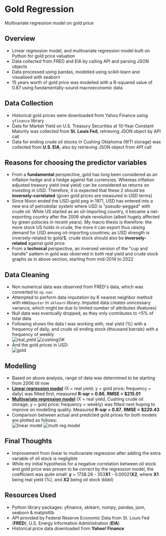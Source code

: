 # Gold Regression
Multivariate regression model on gold price

## Overview
* Linear regression model, and multivariate regression model built on Python for gold price valuation
* Data collected from FRED and EIA by calling API and parsing JSON objects
* Data processed using pandas, modelled using scikit-learn and visualised with seaborn
* 15 years worth of gold price was modelled with a R-squared value of 0.87 using fundamentally-sound macroeconomic data

## Data Collection
* Historical gold prices were downloaded from Yahoo Finance using `yfinance` library
* Data for Market Yield on U.S. Treasury Securities at 10-Year Constant Maturity was collected from **St. Louis Fed**, retrieving JSON object by API call
* Data for ending crude oil stocks in Cushing Oklahoma (WTI storage) was collected from **U.S. EIA**, also by retrieving JSON object from API call
  
## Reasons for choosing the predictor variables
* From a **fundamental** perspective, gold has long been considered as an inflation hedge and a hedge against fiat currencies. Whereas inflation adjusted treasury yield (real yield) can be considered as returns on investing in USD. Therefore, it is expected that these 2 should be **inversely-correlated** (given gold prices are measured in USD terms)
* Since Nixon ended the USD-gold peg in 1971, USD has entered into a new era of petrodollar system where USD is "pseudo-pegged" with crude oil. While US started as an oil-importing country, it became a net-exporting country after the 2006 shale revolution (albeit hugely affected by green polocies in recent years). My macro thesis is therefore: the more stock US holds in crude, the more it can export thus raising demand for USD among oil-importing countries; as USD strength is inversely-related to gold/$, crude stock should also be **inversely-related** against gold price
* From a **technical** perspective, an inversed version of the "cup and handle" pattern in gold was observed in both real yield and crude stock graphs as in above section, starting from mid-2014 to 2022

## Data Cleaning
* Non numerical data was observed from FRED's data, which was converted to `np.nan`
* Attempted to perform data imputation by K nearest neighbor method with `KNNImputer` in `sklearn` library. Imputed data creates unncessary variance, which might be due to limited number of attributes (features)
* Null data was eventually dropped, as they only contributes to <5% of total data
* Following shows the data I was working with, real yield (%) with a frequency of daily, and crude oil ending stock (thousand barrals) with a frequency of weekly   
![real_yield](https://user-images.githubusercontent.com/106392189/172883099-6f9328b0-8fe4-4458-adbc-cf6fe86d5d46.png)
![cushingOK](https://user-images.githubusercontent.com/106392189/172881913-5df5d913-a498-453e-8f28-1b1105f1bd51.png)
* And the gold prices in USD:  
![gold](https://user-images.githubusercontent.com/106392189/172880725-c9e9519d-73a6-4b22-bfa6-c6a74bd99ccb.png)

## Modelling
* Based on above analysis, range of data was determined to be starting from 2006 till now
* [**Linear regression model**](https://github.com/urinethrower/gold_regression/blob/main/linear%20gold.py) (X = real yield; y = gold price; frequency = daily) was fitted first, measured **R-sqr = 0.86**, **RMSE = $215.01**
* [**Multivariate regression model**](https://github.com/urinethrower/gold_regression/blob/main/multivar%20reg%20gold.py) (X = real yield, Cushing crude oil storage; y = gold price; frequency = weekly) was fitted next hoping to improve on modelling quality. Measured **R-sqr = 0.87**, **RMSE = $220.43**
* Comparison between actual and predicted gold prices for both models are plotted as follows:  
![linear model](https://user-images.githubusercontent.com/106392189/172914317-112b4cbe-3886-4eb2-aef5-bc9517590a02.png)
![multi reg model](https://user-images.githubusercontent.com/106392189/172914325-e4a0a4a1-10a9-4e12-85bd-3b1b5bca2b58.png)

## Final Thoughts
* Improvement from linear to multivariate regression after adding the extra variable of oil stock is negligible
* While my initial hypothesis for a negative correlation between oil stock and gold price was proven to be correct by the regression model, the coefficient was  quite small: **y** = 1738.28 - 353**X1** - 0.00021**X2**, where **X1** being real yield (%), and **X2** being oil stock (kbbl)

## Resources Used
* Python library packages: yfinance, sklearn, numpy, pandas, json, seaborn & matplotlib
* API provided by Federal Reserve Economic Data from St. Louis Fed (**FRED**), U.S. Energy Information Administration (**EIA**)
* Historical price data downloaded from **Yahoo! Finance**
